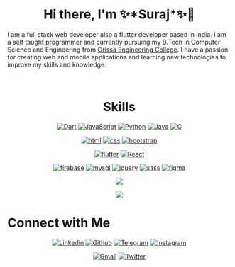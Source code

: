 <h1 align="center">Hi there, I'm ✨*Suraj*✨👋</h1>
<p>I am a full stack web developer also a flutter developer based in India. I am a self taught programmer and currently pursuing my B.Tech in Computer Science and Engineering from <a href="https://oec.ac.in/">Orissa Engineering College</a>. I have a passion for creating web and mobile applications and learning new technologies to improve my skills and knowledge.</p>
<br>

<h1 align="center">Skills</h1>

<p align="center">
    <a href="#"><img alt="Dart" src="https://img.shields.io/badge/Dart-2B213A.svg?logo=dart&style=for-the-badge&logoColor=E5289E"></a>
    <a href="#"><img alt="JavaScript" src="https://img.shields.io/badge/javascript-2B213A.svg?logo=javascript&style=for-the-badge&logoColor=E5289E"></a>
    <a href="#"><img alt="Python" src="https://img.shields.io/badge/Python-2B213A.svg?logo=Python&style=for-the-badge&logoColor=E5289E"></a>
    <a href="#"><img alt="Java" src="https://img.shields.io/badge/Java-2B213A.svg?logo=Java&style=for-the-badge&logoColor=E5289E"></a>
    <a href="#"><img alt="C" src="https://img.shields.io/badge/C-2B213A.svg?logo=C&style=for-the-badge&logoColor=E5289E"></a>
</p>
<p align="center">
    <a href="#"><img alt="html" src="https://img.shields.io/badge/HTML-2B213A.svg?logo=HTML5&style=for-the-badge&logoColor=E5289E"></a>
    <a href="#"><img alt="css" src="https://img.shields.io/badge/css-2B213A.svg?logo=css3&style=for-the-badge&logoColor=E5289E"></a>
    <a href="#"><img alt="bootstrap" src="https://img.shields.io/badge/bootstrap-2B213A.svg?logo=bootstrap&style=for-the-badge&logoColor=E5289E"></a>
</p>
<p align="center">
    <a href="#"><img alt="flutter" src="https://img.shields.io/badge/flutter-2B213A.svg?logo=flutter&style=for-the-badge&logoColor=E5289E"></a>
    <a href="#"><img alt="React" src="https://img.shields.io/badge/React-2B213A.svg?logo=React&style=for-the-badge&logoColor=E5289E"></a>
</p>
<p align="center">
    <a href="#"><img alt="firebase" src="https://img.shields.io/badge/firebase-2B213A.svg?logo=firebase&style=for-the-badge&logoColor=E5289E"></a>
    <a href="#"><img alt="mysql" src="https://img.shields.io/badge/mysql-2B213A.svg?logo=mysql&style=for-the-badge&logoColor=E5289E"></a>
    <a href="#"><img alt="jquery" src="https://img.shields.io/badge/jquery-2B213A.svg?logo=jquery&style=for-the-badge&logoColor=E5289E"></a>
    <a href="#"><img alt="sass" src="https://img.shields.io/badge/sass-2B213A.svg?logo=sass&style=for-the-badge&logoColor=E5289E"></a>
    <a href="#"><img alt="figma" src="https://img.shields.io/badge/figma-2B213A.svg?logo=figma&style=for-the-badge&logoColor=E5289E"></a>
</p>

<!-- ![Github Stats](https://github-readme-stats.vercel.app/api?username=Surajkrmkr&theme=synthwave&icon_color=CD52BC&hide_border=true&show_icons=true)

![Top Langs](https://github-readme-stats.vercel.app/api/top-langs/?username=Surajkrmkr&layout=compact&theme=synthwave&icon_color=CD52BC&hide_border=true&show_icons=true) -->
<p align="center">
    <img src="https://github-readme-stats.vercel.app/api?username=Surajkrmkr&theme=synthwave&icon_color=CD52BC&hide_border=true&show_icons=true"/>
</p>

<p align="center">
    <img src="https://github-readme-stats.vercel.app/api/top-langs/?username=Surajkrmkr&layout=compact&theme=synthwave&icon_color=CD52BC&hide_border=true&show_icons=true"/>
</p>

# Connect with Me

<p align="center">
  <a href="https://linkedin.com/in/Surajkrmkr"><img alt="Linkedin" title="Suraj karmakar" src="https://img.shields.io/badge/LinkedIn-2B213A?style=for-the-badge&logo=linkedin&logoColor=E5289E"></a>
  <a href="https://github.com/Surajkrmkr"><img alt="Github" title="Surajkrmkr Github" src="https://img.shields.io/badge/GitHub-2B213A?style=for-the-badge&logo=github&logoColor=E5289E"></a>
  <a href="https://t.me/Surajkrmkr"><img alt="Telegram" title="Surajkrmkr Telegram" src="https://img.shields.io/badge/telegram-2B213A?style=for-the-badge&logo=telegraph&logoColor=E5289E"></a> 
  <a href="https://instagram.com/Surajkrmkr"><img alt="Instagram" title="Surajkrmkr Instagram" src="https://img.shields.io/badge/Instagram-2B213A?style=for-the-badge&logo=instagram&logoColor=E5289E"></a>
 </p>
 <p align="center">
  <a href="mailto:surajkarmakar2000@gmail.com"><img alt="Gmail" title="Surajkrmkr Gmail" src="https://img.shields.io/badge/Gmail-2B213A?style=for-the-badge&logo=gmail&logoColor=E5289E"></a>
<a href="http://twitter.com/Surajkrmkr"><img alt="Twitter" title="Surajkrmkr Twitter" src="https://img.shields.io/badge/Twitter-2B213A?style=for-the-badge&logo=twitter&logoColor=E5289E"></a>
</p>
